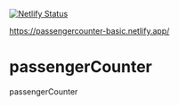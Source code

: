 [![Netlify Status](https://api.netlify.com/api/v1/badges/48fd73f3-083a-44ab-9b4c-cb8e6f3c1aeb/deploy-status)](https://app.netlify.com/sites/passengercounter-basic/deploys)

https://passengercounter-basic.netlify.app/

# passengerCounter
passengerCounter
